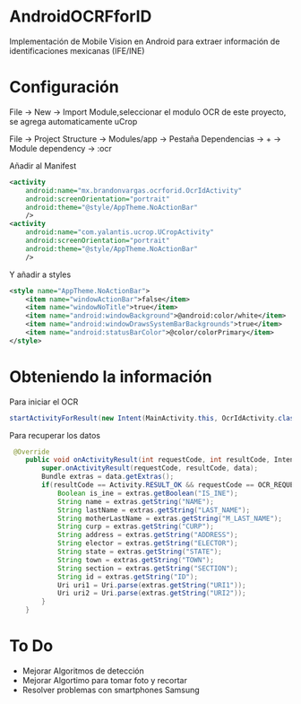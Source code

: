 # AndroidOCRFforID
Implementación de Mobile Vision en Android para extraer información de identificaciones mexicanas (IFE/INE) 

# Configuración
File -> New -> Import Module,seleccionar el modulo OCR de este proyecto, se agrega automaticamente uCrop

File -> Project Structure -> Modules/app -> Pestaña Dependencias -> + -> Module dependency -> :ocr

Añadir al Manifest 
```xml
<activity
    android:name="mx.brandonvargas.ocrforid.OcrIdActivity"
    android:screenOrientation="portrait"
    android:theme="@style/AppTheme.NoActionBar"
    />
<activity
    android:name="com.yalantis.ucrop.UCropActivity"
    android:screenOrientation="portrait"
    android:theme="@style/AppTheme.NoActionBar"
    />
```
Y añadir a styles
```xml
<style name="AppTheme.NoActionBar">
    <item name="windowActionBar">false</item>
    <item name="windowNoTitle">true</item>
    <item name="android:windowBackground">@android:color/white</item>
    <item name="android:windowDrawsSystemBarBackgrounds">true</item>
    <item name="android:statusBarColor">@color/colorPrimary</item>
</style>
```
# Obteniendo la información

Para iniciar el OCR
```java
startActivityForResult(new Intent(MainActivity.this, OcrIdActivity.class),OCR_REQUEST);
```

Para recuperar los datos
```java
 @Override
    public void onActivityResult(int requestCode, int resultCode, Intent data) {
        super.onActivityResult(requestCode, resultCode, data);
        Bundle extras = data.getExtras();
        if(resultCode == Activity.RESULT_OK && requestCode == OCR_REQUEST && extras!=null){
            Boolean is_ine = extras.getBoolean("IS_INE");
            String name = extras.getString("NAME");
            String lastName = extras.getString("LAST_NAME");
            String motherLastName = extras.getString("M_LAST_NAME");
            String curp = extras.getString("CURP");
            String address = extras.getString("ADDRESS");
            String elector = extras.getString("ELECTOR");
            String state = extras.getString("STATE");
            String town = extras.getString("TOWN");
            String section = extras.getString("SECTION");
            String id = extras.getString("ID");
            Uri uri1 = Uri.parse(extras.getString("URI1"));
            Uri uri2 = Uri.parse(extras.getString("URI2"));           
        }
    }
```

# To Do
* Mejorar Algoritmos de detección
* Mejorar Algortimo para tomar foto y recortar
* Resolver problemas con smartphones Samsung
